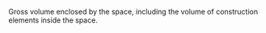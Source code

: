 ﻿Gross volume enclosed by the space, including the volume of construction elements inside the space.